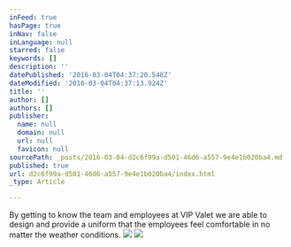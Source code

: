 ```yaml
---
inFeed: true
hasPage: true
inNav: false
inLanguage: null
starred: false
keywords: []
description: ''
datePublished: '2016-03-04T04:37:20.548Z'
dateModified: '2016-03-04T04:37:13.924Z'
title: ''
author: []
authors: []
publisher:
  name: null
  domain: null
  url: null
  favicon: null
sourcePath: _posts/2016-03-04-d2c6f99a-d501-46d6-a557-9e4e1b020ba4.md
published: true
url: d2c6f99a-d501-46d6-a557-9e4e1b020ba4/index.html
_type: Article

---
```

By getting to know the team and employees at VIP Valet we are able to design and provide a uniform that the employees feel comfortable in no matter the weather conditions.  ![](https://the-grid-user-content.s3-us-west-2.amazonaws.com/67994d9b-2b85-4b71-9594-b76681c050be.jpg)
![](https://the-grid-user-content.s3-us-west-2.amazonaws.com/5987b33c-2836-4460-8948-6bafd60173d5.jpg)